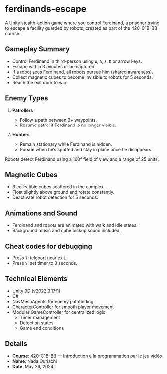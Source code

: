 # ferdinands-escape
A Unity stealth-action game where you control Ferdinand, a prisoner trying to escape a facility guarded by robots, created as part of the 420-C1B-BB course. 

## Gameplay Summary

- Control Ferdinand in third-person using `W`, `A`, `S`, `D` or arrow keys.
- Escape within 3 minutes or be captured.
- If a robot sees Ferdinand, all robots pursue him (shared awareness).
- Collect magnetic cubes to become invisible to robots for 5 seconds.
- Reach the exit door to win.

## Enemy Types

1. **Patrollers**
   - Follow a path between 3+ waypoints.
   - Resume patrol if Ferdinand is no longer visible.

2. **Hunters**
   - Remain stationary while Ferdinand is hidden.
   - Pursue when he’s spotted and stay in place once he disappears.

Robots detect Ferdinand using a 160° field of view and a range of 25 units.

## Magnetic Cubes

- 3 collectible cubes scattered in the complex.
- Float slightly above ground and rotate constantly.
- Deactivate robot detection for 5 seconds.

## Animations and Sound

- Ferdinand and robots are animated with walk and idle states.
- Background music and cube pickup sound included.

## Cheat codes for debugging

- Press `T`: teleport near exit.
- Press `Y`: set timer to 3 seconds.

## Technical Elements

- Unity 3D (v2022.3.17f1)
- C#
- NavMeshAgents for enemy pathfinding
- CharacterController for smooth player movement
- Modular GameController for centralized logic:
  - Timer management
  - Detection states
  - Game end conditions

## Details

- **Course**: 420-C1B-BB — Introduction à la programmation par le jeu vidéo
- **Name**: Nada Ouriachi
- **Date**: May 26, 2024
